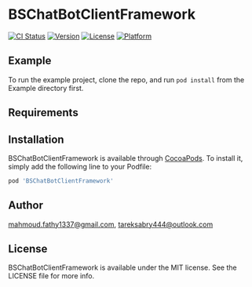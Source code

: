 # BSChatBotClientFramework

[![CI Status](https://img.shields.io/travis/mahmoud.fathy1337@gmail.com/BSChatBotClientFramework.svg?style=flat)](https://travis-ci.org/mahmoud.fathy1337@gmail.com/BSChatBotClientFramework)
[![Version](https://img.shields.io/cocoapods/v/BSChatBotClientFramework.svg?style=flat)](https://cocoapods.org/pods/BSChatBotClientFramework)
[![License](https://img.shields.io/cocoapods/l/BSChatBotClientFramework.svg?style=flat)](https://cocoapods.org/pods/BSChatBotClientFramework)
[![Platform](https://img.shields.io/cocoapods/p/BSChatBotClientFramework.svg?style=flat)](https://cocoapods.org/pods/BSChatBotClientFramework)

## Example

To run the example project, clone the repo, and run `pod install` from the Example directory first.

## Requirements

## Installation

BSChatBotClientFramework is available through [CocoaPods](https://cocoapods.org). To install
it, simply add the following line to your Podfile:

```ruby
pod 'BSChatBotClientFramework'
```

## Author

mahmoud.fathy1337@gmail.com, tareksabry444@outlook.com

## License

BSChatBotClientFramework is available under the MIT license. See the LICENSE file for more info.
